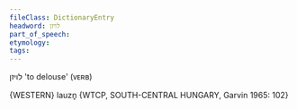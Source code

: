 ```yaml
---
fileClass: DictionaryEntry
headword: לויזן
part_of_speech: 
etymology: 
tags: 
---
```

לויזן
'to delouse'
(ᴠᴇʀʙ) 

{WESTERN}
lauzn̥ {WTCP, SOUTH-CENTRAL HUNGARY, Garvin 1965: 102}
